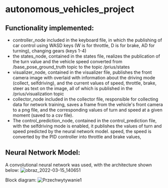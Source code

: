 # autonomous_vehicles_project
## Functionality implemented:
- controller_node included in the keyboard file, in which the publishing of
car control using WASD keys (W is for throttle, D is for brake,
AD for turning), changing gears (keys 1-4)
- the states_node, contained in the states file, realizes the publication of the turn value and
the vehicle speed converted from /base_pose_ground_truth topic to the topic
/prius/states
- visualizer_node, contained in the visualizer file, publishes the front camera image with
overlaid with information about the driving mode (collect, selfdriving), and the current
values of speed, throttle, brake, steer as text on the image, all of which is
published in the /prius/visualization topic
- collector_node included in the collector file, responsible for collecting data
for network training, saves a frame from the vehicle's front camera to a png file, and
the corresponding values of turn and speed at a given moment (saved to a
csv file).
- The control_prediction_node, contained in the control_prediction file, with the
selfdriving mode is enabled, it publishes the values of turn and speed predicted by the neural network model.
speed, the speed is converted by the PID controller into throttle
and brake values,

## Neural Network Model:
A convolutional neural network was used, with the architecture shown below:
![obraz_2022-03-15_140651](https://user-images.githubusercontent.com/48990829/158384949-fceb8746-7a88-457d-a650-c18074b0e46d.png)

Block diagram:
![Przechwytywanie1](https://user-images.githubusercontent.com/48990829/158385237-64de6524-f430-4132-959e-e1359f643a8c.PNG)


